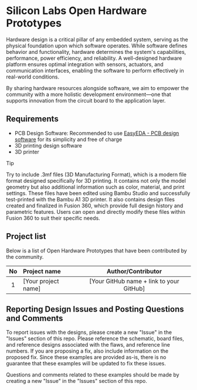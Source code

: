 # Silicon Labs Open Hardware Prototypes #

Hardware design is a critical pillar of any embedded system, serving as the physical foundation upon which software operates. While software defines behavior and functionality, hardware determines the system's capabilities, performance, power efficiency, and reliability. A well-designed hardware platform ensures optimal integration with sensors, actuators, and communication interfaces, enabling the software to perform effectively in real-world conditions.

By sharing hardware resources alongside software, we aim to empower the community with a more holistic development environment—one that supports innovation from the circuit board to the application layer.

## Requirements ##

- PCB Design Software: Recommended to use [EasyEDA - PCB design software](https://easyeda.com/) for its simplicity and free of charge
- 3D printing design software
- 3D printer

> [!Tip]
> Try to include .3mf files (3D Manufacturing Format), which is a modern file format designed specifically for 3D printing. It contains not only the model geometry but also additional information such as color, material, and print settings. These files have been edited using Bambu Studio and successfully test-printed with the Bambu A1 3D printer. It also contains design files created and finalized in Fusion 360, which provide full design history and parametric features. Users can open and directly modify these files within Fusion 360 to suit their specific needs.

## Project list ##

Below is a list of Open Hardware Prototypes that have been contributed by the community.

| No | Project name | Author/Contributor |
|:--:|:-------------|:---------------:|
| 1  |[Your project name] | [Your GitHub name + link to your GitHub] |

## Reporting Design Issues and Posting Questions and Comments ##

To report issues with the designs, please create a new "Issue" in the "Issues" section of this repo. Please reference the schematic, board files, and reference designs associated with the flaws, and reference line numbers. If you are proposing a fix, also include information on the proposed fix. Since these examples are provided as-is, there is no guarantee that these examples will be updated to fix these issues.

Questions and comments related to these examples should be made by creating a new "Issue" in the "Issues" section of this repo.

